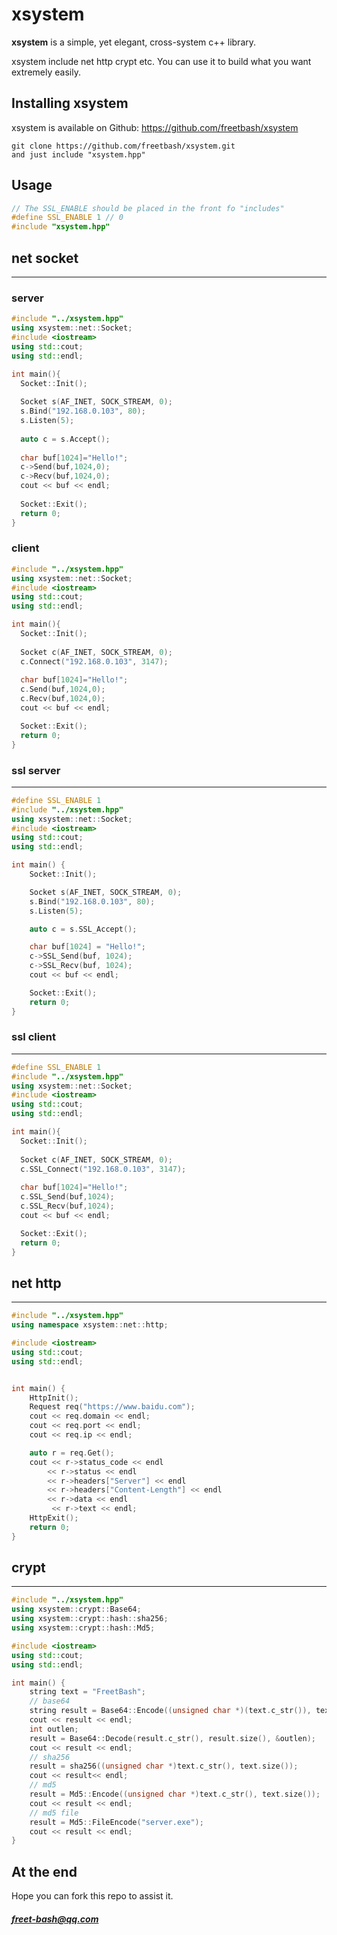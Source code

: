 # xsystem

**xsystem** is a simple, yet elegant, cross-system c++ library.

xsystem include net http crypt etc. You can use it to build what you want extremely easily.

## Installing xsystem

xsystem is available on Github: https://github.com/freetbash/xsystem

```console
git clone https://github.com/freetbash/xsystem.git
and just include "xsystem.hpp"
```
## Usage
```cpp
// The SSL_ENABLE should be placed in the front fo "includes"
#define SSL_ENABLE 1 // 0
#include "xsystem.hpp"
```
## net socket
---
### server
```cpp
#include "../xsystem.hpp"
using xsystem::net::Socket;
#include <iostream>
using std::cout;
using std::endl;

int main(){
  Socket::Init();
  
  Socket s(AF_INET, SOCK_STREAM, 0);
  s.Bind("192.168.0.103", 80);
  s.Listen(5);
  
  auto c = s.Accept();
  
  char buf[1024]="Hello!";
  c->Send(buf,1024,0);
  c->Recv(buf,1024,0);
  cout << buf << endl;
  
  Socket::Exit();
  return 0;
}

```
### client
```cpp
#include "../xsystem.hpp"
using xsystem::net::Socket;
#include <iostream>
using std::cout;
using std::endl;

int main(){
  Socket::Init();
  
  Socket c(AF_INET, SOCK_STREAM, 0);
  c.Connect("192.168.0.103", 3147);
  
  char buf[1024]="Hello!";
  c.Send(buf,1024,0);
  c.Recv(buf,1024,0);
  cout << buf << endl;

  Socket::Exit();
  return 0;
}

```
### ssl server
---
```cpp
#define SSL_ENABLE 1
#include "../xsystem.hpp"
using xsystem::net::Socket;
#include <iostream>
using std::cout;
using std::endl;

int main() {
	Socket::Init();

	Socket s(AF_INET, SOCK_STREAM, 0);
	s.Bind("192.168.0.103", 80);
	s.Listen(5);

	auto c = s.SSL_Accept();

	char buf[1024] = "Hello!";
	c->SSL_Send(buf, 1024);
	c->SSL_Recv(buf, 1024);
	cout << buf << endl;

	Socket::Exit();
	return 0;
}

```
### ssl client
---
```cpp
#define SSL_ENABLE 1
#include "../xsystem.hpp"
using xsystem::net::Socket;
#include <iostream>
using std::cout;
using std::endl;

int main(){
  Socket::Init();
  
  Socket c(AF_INET, SOCK_STREAM, 0);
  c.SSL_Connect("192.168.0.103", 3147);
  
  char buf[1024]="Hello!";
  c.SSL_Send(buf,1024);
  c.SSL_Recv(buf,1024);
  cout << buf << endl;

  Socket::Exit();
  return 0;
}

```
## net http
---
```cpp
#include "../xsystem.hpp"
using namespace xsystem::net::http;

#include <iostream>
using std::cout;
using std::endl;


int main() {
	HttpInit();
	Request req("https://www.baidu.com");
	cout << req.domain << endl;
	cout << req.port << endl;
	cout << req.ip << endl;

	auto r = req.Get();
	cout << r->status_code << endl
		<< r->status << endl
		<< r->headers["Server"] << endl
		<< r->headers["Content-Length"] << endl
		<< r->data << endl
		 << r->text << endl;
	HttpExit();
	return 0;
}
```
## crypt
---
```cpp
#include "../xsystem.hpp"
using xsystem::crypt::Base64;
using xsystem::crypt::hash::sha256;
using xsystem::crypt::hash::Md5;

#include <iostream>
using std::cout;
using std::endl;

int main() {
	string text = "FreetBash";
	// base64
	string result = Base64::Encode((unsigned char *)(text.c_str()), text.length());
	cout << result << endl;
	int outlen;
	result = Base64::Decode(result.c_str(), result.size(), &outlen);
	cout << result << endl;
	// sha256
	result = sha256((unsigned char *)text.c_str(), text.size());
	cout << result<< endl;
	// md5
	result = Md5::Encode((unsigned char *)text.c_str(), text.size());
	cout << result << endl;
	// md5 file
	result = Md5::FileEncode("server.exe");
	cout << result << endl;
}
```
## At the end

Hope you can fork this repo to assist it.

##### freet-bash@qq.com 
